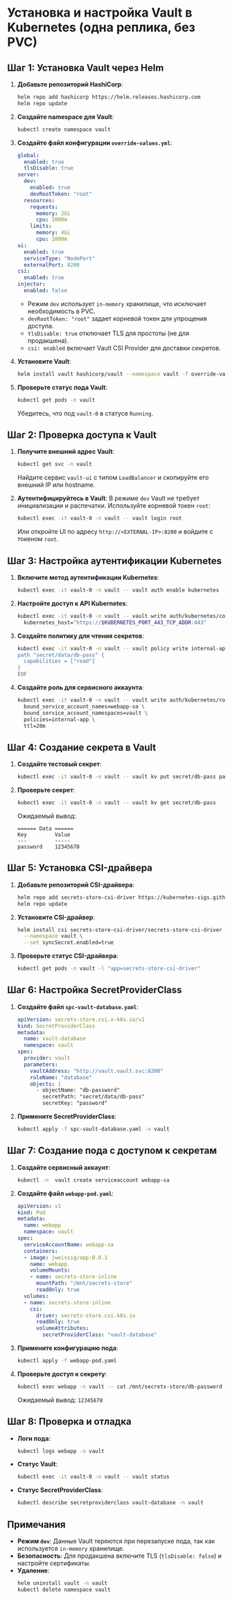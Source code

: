 # Установка и настройка Vault в Kubernetes (одна реплика, без PVC)

## Шаг 1: Установка Vault через Helm

1. **Добавьте репозиторий HashiCorp**:
   ```bash
   helm repo add hashicorp https://helm.releases.hashicorp.com
   helm repo update
   ```

2. **Создайте namespace для Vault**:
   ```bash
   kubectl create namespace vault
   ```

3. **Создайте файл конфигурации `override-values.yml`**:
   ```yaml
   global:
     enabled: true
     tlsDisable: true
   server:
     dev:
       enabled: true
       devRootToken: "root"
     resources:
       requests:
         memory: 2Gi
         cpu: 1000m
       limits:
         memory: 4Gi
         cpu: 1000m
   ui:
     enabled: true
     serviceType: "NodePort"
     externalPort: 8200
   csi:
     enabled: true
   injector:
     enabled: false
   ```
   - Режим `dev` использует `in-memory` хранилище, что исключает необходимость в PVC.
   - `devRootToken: "root"` задает корневой токен для упрощения доступа.
   - `tlsDisable: true` отключает TLS для простоты (не для продакшена).
   - `csi: enabled` включает Vault CSI Provider для доставки секретов.

4. **Установите Vault**:
   ```bash
   helm install vault hashicorp/vault --namespace vault -f override-values.yml
   ```

5. **Проверьте статус пода Vault**:
   ```bash
   kubectl get pods -n vault
   ```
   Убедитесь, что под `vault-0` в статусе `Running`.

## Шаг 2: Проверка доступа к Vault
1. **Получите внешний адрес Vault**:
   ```bash
   kubectl get svc -n vault
   ```
   Найдите сервис `vault-ui` с типом `LoadBalancer` и скопируйте его внешний IP или hostname.

2. **Аутентифицируйтесь в Vault**:
   В режиме `dev` Vault не требует инициализации и распечатки. Используйте корневой токен `root`:
   ```bash
   kubectl exec -it vault-0 -n vault -- vault login root
   ```
   Или откройте UI по адресу `http://<EXTERNAL-IP>:8200` и войдите с токеном `root`.

## Шаг 3: Настройка аутентификации Kubernetes

1. **Включите метод аутентификации Kubernetes**:
   ```bash
   kubectl exec -it vault-0 -n vault -- vault auth enable kubernetes
   ```

2. **Настройте доступ к API Kubernetes**:
   ```bash
   kubectl exec -it vault-0 -n vault -- vault write auth/kubernetes/config \
     kubernetes_host="https://$KUBERNETES_PORT_443_TCP_ADDR:443"
   ```

3. **Создайте политику для чтения секретов**:
   ```bash
   kubectl exec -it vault-0 -n vault -- vault policy write internal-app - <<EOF
   path "secret/data/db-pass" {
     capabilities = ["read"]
   }
   EOF
   ```

4. **Создайте роль для сервисного аккаунта**:
   ```bash
   kubectl exec -it vault-0 -n vault -- vault write auth/kubernetes/role/database \
     bound_service_account_names=webapp-sa \
     bound_service_account_namespaces=vault \
     policies=internal-app \
     ttl=20m
   ```

## Шаг 4: Создание секрета в Vault



1. **Создайте тестовый секрет**:
   ```bash
   kubectl exec -it vault-0 -n vault -- vault kv put secret/db-pass password="12345678"
   ```

2. **Проверьте секрет**:
   ```bash
   kubectl exec -it vault-0 -n vault -- vault kv get secret/db-pass
   ```
   Ожидаемый вывод:
   ```
   ====== Data ======
   Key         Value
   ---         -----
   password    12345678
   ```

## Шаг 5: Установка CSI-драйвера

1. **Добавьте репозиторий CSI-драйвера**:
   ```bash
   helm repo add secrets-store-csi-driver https://kubernetes-sigs.github.io/secrets-store-csi-driver/charts
   helm repo update
   ```

2. **Установите CSI-драйвер**:
   ```bash
   helm install csi secrets-store-csi-driver/secrets-store-csi-driver \
     --namespace vault \
     --set syncSecret.enabled=true
   ```

3. **Проверьте статус CSI-драйвера**:
   ```bash
   kubectl get pods -n vault -l "app=secrets-store-csi-driver"
   ```

## Шаг 6: Настройка SecretProviderClass

1. **Создайте файл `spc-vault-database.yaml`**:
   ```yaml
   apiVersion: secrets-store.csi.x-k8s.io/v1
   kind: SecretProviderClass
   metadata:
     name: vault-database
     namespace: vault
   spec:
     provider: vault
     parameters:
       vaultAddress: "http://vault.vault.svc:8200"
       roleName: "database"
       objects: |
         - objectName: "db-password"
           secretPath: "secret/data/db-pass"
           secretKey: "password"
   ```

2. **Примените SecretProviderClass**:
   ```bash
   kubectl apply -f spc-vault-database.yaml -n vault
   ```

## Шаг 7: Создание пода с доступом к секретам

1. **Создайте сервисный аккаунт**:
   ```bash
   kubectl -n  vault create serviceaccount webapp-sa
   ```

2. **Создайте файл `webapp-pod.yaml`**:
   ```yaml
   apiVersion: v1
   kind: Pod
   metadata:
     name: webapp
     namespace: vault
   spec:
     serviceAccountName: webapp-sa
     containers:
     - image: jweissig/app:0.0.1
       name: webapp
       volumeMounts:
       - name: secrets-store-inline
         mountPath: "/mnt/secrets-store"
         readOnly: true
     volumes:
     - name: secrets-store-inline
       csi:
         driver: secrets-store.csi.k8s.io
         readOnly: true
         volumeAttributes:
           secretProviderClass: "vault-database"
   ```

3. **Примените конфигурацию пода**:
   ```bash
   kubectl apply -f webapp-pod.yaml
   ```

4. **Проверьте доступ к секрету**:
   ```bash
   kubectl exec webapp -n vault -- cat /mnt/secrets-store/db-password
   ```
   Ожидаемый вывод: `12345678`

## Шаг 8: Проверка и отладка

- **Логи пода**:
   ```bash
   kubectl logs webapp -n vault
   ```
- **Статус Vault**:
   ```bash
   kubectl exec -it vault-0 -n vault -- vault status
   ```
- **Статус SecretProviderClass**:
   ```bash
   kubectl describe secretproviderclass vault-database -n vault
   ```

## Примечания
- **Режим `dev`**: Данные Vault теряются при перезапуске пода, так как используется `in-memory` хранилище.
- **Безопасность**: Для продакшена включите TLS (`tlsDisable: false`) и настройте сертификаты.
- **Удаление**:
   ```bash
   helm uninstall vault -n vault
   kubectl delete namespace vault
   ```
